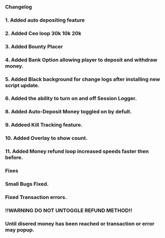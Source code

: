 ### Changelog
### 1. Added auto depositing feature
### 2. Added Ceo loop 30k 10k 20k
### 3. Added Bounty Placer
### 4. Added Bank Option allowing player to deposit and withdraw money.
### 5. Added Black background for change logs after installing new script update.
### 6. Added the ability to turn on and off Session Logger.
### 8. Added Auto-Deposit Money toggled on by defult.
### 9. Addeed Kill Tracking feature.
### 10. Added Overlay to show count.
### 11. Added Money refund loop increased speeds faster then before.
###
### Fixes
### Small Bugs Fixed.
### Fixed Transaction errors.
###
### !!WARNING DO NOT UNTOGGLE REFUND METHOD!! 
### Until disered money has been reached or transaction or error may popup.

